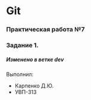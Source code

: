 # Git
### Практическая работа №7
### Задание 1.
##### Изменено в ветке dev
Выполнил:
* Карпенко Д.Ю.
* УВП-313